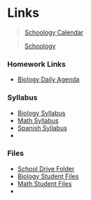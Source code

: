 # Links

> [Schoology Calendar](https://sas.schoology.com/calendar/118483754/2022-08)

> [Schoology](https://sas.schoology.com)

### Homework Links
- [Biology Daily Agenda](https://docs.google.com/document/d/1FyiUq7-XjVuY2EXG9ZSPqxewS9OD1bWmhX30NtTu8RQ/edit?usp=sharing)

### Syllabus
- [Biology Syllabus](https://docs.google.com/document/d/1DHAN0wVcrskpb_NG8hsROhwvGWUS_H1HrczOnPuY_iE/edit?usp=sharing)
- [Math Syllabus](https://sas.schoology.com/course/6032408599/materials/gp/6063870241)
- [Spanish Syllabus](https://docs.google.com/document/d/1aKuOOANZjAro_lCHfOfX57Qhe8sK01dXCcEB89or6uY/edit)
- 

### Files
- [School Drive Folder](https://drive.google.com/drive/folders/1MJVZvXe-5xfsrd-aOIOBbsPouIsNpTvr?usp=sharing)
- [Biology Student Files](https://docs.google.com/document/d/1DHAN0wVcrskpb_NG8hsROhwvGWUS_H1HrczOnPuY_iE/edit?usp=sharing)
- [Math Student Files](https://drive.google.com/drive/folders/1MJVZvXe-5xfsrd-aOIOBbsPouIsNpTvr?usp=sharing)
- 